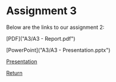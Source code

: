 # Assignment 3
Below are the links to our assignment 2:  

[PDF]("A3/A3 - Report.pdf")  

[PowerPoint]("A3/A3 - Presentation.pptx")  

[Presentation](https://youtu.be/6IcAkDxqW0c)  

[Return](/index.md)
